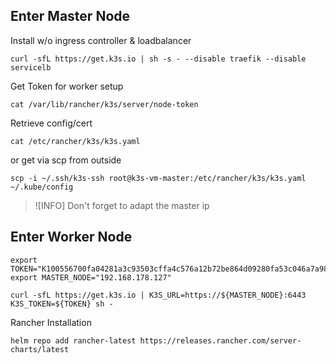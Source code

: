 ## Enter Master Node

Install w/o ingress controller & loadbalancer

    curl -sfL https://get.k3s.io | sh -s - --disable traefik --disable servicelb

Get Token for worker setup
    
    cat /var/lib/rancher/k3s/server/node-token

Retrieve config/cert

    cat /etc/rancher/k3s/k3s.yaml

or get via scp from outside

    scp -i ~/.ssh/k3s-ssh root@k3s-vm-master:/etc/rancher/k3s/k3s.yaml ~/.kube/config


> ![INFO]
> Don't forget to adapt the master ip 


## Enter Worker Node

    export TOKEN="K100556700fa04281a3c93503cffa4c576a12b72be864d09280fa53c046a7a9876e::server:4b4a3d56d663d28bf6d2e0fbe9201ee8"
    export MASTER_NODE="192.168.178.127"

    curl -sfL https://get.k3s.io | K3S_URL=https://${MASTER_NODE}:6443 K3S_TOKEN=${TOKEN} sh - 


Rancher Installation

    helm repo add rancher-latest https://releases.rancher.com/server-charts/latest



